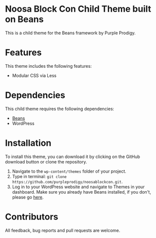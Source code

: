 # Noosa Block Con Child Theme built on Beans

This is a child theme for the Beans framework by Purple Prodigy.

# Features

This theme includes the following features:

- Modular CSS via Less

# Dependencies

This child theme requires the following dependencies:

- [Beans](https://getbeans.io)
- WordPress

# Installation

To install this theme, you can download it by clicking on the GitHub download button or clone the repository.

1. Navigate to the `wp-content/themes` folder of your project.
2. Type in terminal: `git clone https://github.com/purpleprodigy/noosablockcon.git`.
3. Log in to your WordPress website and navigate to Themes in your dashboard. Make sure you already have Beans installed, if you don't, please go [here](`https://github.com/Getbeans/Beans`).

# Contributors

All feedback, bug reports and pull requests are welcome.